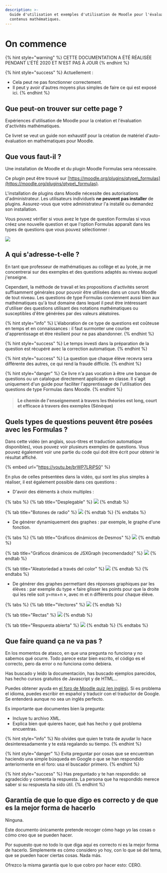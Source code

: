 ```yaml
---
description: >-
  Guide d'utilisation et exemples d'utilisation de Moodle pour l'évaluation de
  contenus mathématiques.
---
```


# On commence



{% hint style="warning" %}
CETTE DOCUMENTATION A ÉTÉ RÉALISÉE PENDANT L'ÉTÉ 2020 ET N'EST PAS À JOUR
{% endhint %}

{% hint style="success" %}
Actuellement :

* Cela peut ne pas fonctionner correctement.
* Il peut y avoir d'autres moyens plus simples de faire ce qui est exposé ici.
{% endhint %}

## Que peut-on trouver sur cette page ?

Expériences d'utilisation de Moodle pour la création et l'évaluation d'activités mathématiques.

Ce livret se veut un guide non exhaustif pour la création de matériel d'auto-évaluation en mathématiques pour Moodle.

## Que vous faut-il ?

Une installation de Moodle et du plugin Moodle Formulas sera nécessaire.

Ce plugin peut être trouvé sur [https://moodle.org/plugins/qtype\_formulas](https://moodle.org/plugins/qtype\_formulas).

L'installation de plugins dans Moodle nécessite des autorisations d'administrateur. Les utilisateurs individuels **ne peuvent pas installer** de plugins. Assurez-vous que votre administrateur l'a installé ou demandez son installation.

Vous pouvez vérifier si vous avez le type de question Formulas si vous créez une nouvelle question et que l'option Formulas apparaît dans les types de questions que vous pouvez sélectionner :

![](.gitbook/assets/pantallaconpregunta.png)

## A qui s'adresse-t-elle ?

En tant que professeur de mathématiques au collège et au lycée, je me concentrerai sur des exemples et des questions adaptés au niveau auquel j'enseigne.

Cependant, la méthode de travail et les propositions d'activités seront suffisamment générales pour pouvoir être utilisées dans un cours Moodle de tout niveau. Les questions de type Formulas conviennent aussi bien aux mathématiques qu'à tout domaine dans lequel il peut être intéressant d'utiliser des questions utilisant des notations mathématiques ou susceptibles d'être générées par des valeurs aléatoires.

{% hint style="info" %}
L'élaboration de ce type de questions est coûteuse en temps et en connaissances : il faut surmonter une courbe d'apprentissage et être résilient pour ne pas abandonner.
{% endhint %}

{% hint style="success" %}
Le temps investi dans la préparation de la question est récupéré avec la correction automatique.
{% endhint %}

{% hint style="success" %}
La question que chaque élève recevra sera différente des autres, ce qui rend la fraude difficile.
{% endhint %}

{% hint style="danger" %}
Ce livre n'a pas vocation à être une banque de questions ou un catalogue directement applicable en classe. Il s'agit uniquement d'un guide pour faciliter l'apprentissage de l'utilisation des questions de type Formulas dans Moodle.
{% endhint %}

> #### Le chemin de l'enseignement à travers les théories est long,  court et efficace à travers des exemples (Sénèque)

## Quels types de questions peuvent être posées avec les Formulas ?

Dans cette vidéo (en anglais, sous-titres et traduction automatique disponibles), vous pouvez voir plusieurs exemples de questions. Vous pouvez également voir une partie du code qui doit être écrit pour obtenir le résultat affiché.

{% embed url="https://youtu.be/brWP7LRjPS0" %}

En plus de celles présentées dans la vidéo, qui sont les plus simples à réaliser, il est également possible dans ces questions :

* D'avoir des éléments à choix multiples :

{% tabs %}
{% tab title="Desplegable" %}
![](<.gitbook/assets/image (28).png>)
{% endtab %}

{% tab title="Botones de radio" %}
![](<.gitbook/assets/image (4).png>)
{% endtab %}
{% endtabs %}

* De générer dynamiquement des graphes : par exemple, le graphe d'une fonction.

{% tabs %}
{% tab title="Gráficos dinámicos de Desmos" %}
![](<.gitbook/assets/image (11).png>)
{% endtab %}

{% tab title="Gráficos dinámicos de JSXGraph (recomendado)" %}
![](<.gitbook/assets/image (24).png>)
{% endtab %}

{% tab title="Aleatoriedad a través del color" %}
![](<.gitbook/assets/image (76).png>)
{% endtab %}
{% endtabs %}

* De générer des graphes permettant des réponses graphiques par les élèves : par exemple du type « faire glisser les points pour que la droite qui les relie soit y=mx+n », avec m et n différents pour chaque élève.

{% tabs %}
{% tab title="Vectores" %}
![](<.gitbook/assets/image (98).png>)
{% endtab %}

{% tab title="Rectas" %}
![](<.gitbook/assets/image (118).png>)
{% endtab %}

{% tab title="Respuesta abierta" %}
![](<.gitbook/assets/image (10).png>)
{% endtab %}
{% endtabs %}

## Que faire quand ça ne va pas ?

En los momentos de atasco, en que una pregunta no funciona y no sabemos qué ocurre. Todo parece estar bien escrito, el código es el correcto, pero da error o no funciona como debiera.

Has buscado y leído la documentación, has buscado ejemplos parecidos, has hecho cursos gratuitos de Javascript y de HTML...

Puedes obtener ayuda en [el foro de Moodle quiz (en inglés)](https://moodle.org/mod/forum/view.php?id=737). Si es problema el idioma, puedes escribir en español y traducir con el traductor de Google. Se entenderá aunque no sea un inglés perfecto.

Es importante que documentes bien la pregunta:

* Incluye tu archivo XML.
* Explica bien qué quieres hacer, qué has hecho y qué problema encuentras.

{% hint style="info" %}
No olvides que quien te trata de ayudar lo hace desinteresadamente y te está regalando su tiempo.
{% endhint %}

{% hint style="danger" %}
Evita preguntar por cosas que se encuentran haciendo una simple búsqueda en Google o que se han respondido anteriormente en el foro: usa el buscador primero.
{% endhint %}

{% hint style="success" %}
Has preguntado y te han respondido: sé agradecido y comenta la respuesta. La persona que ha respondido merece saber si su respuesta ha sido útil.
{% endhint %}

## Garantía de que lo que digo es correcto y de que es la mejor forma de hacerlo

Ninguna.

Este documento únicamente pretende recoger cómo hago yo las cosas o cómo creo que se pueden hacer.

Por supuesto que no todo lo que diga aquí es correcto ni es la mejor forma de hacerlo. Simplemente es cómo considero yo hoy, con lo que sé del tema, que se pueden hacer ciertas cosas. Nada más.

Ofrezco la misma garantía que lo que cobro por hacer esto: CERO.
